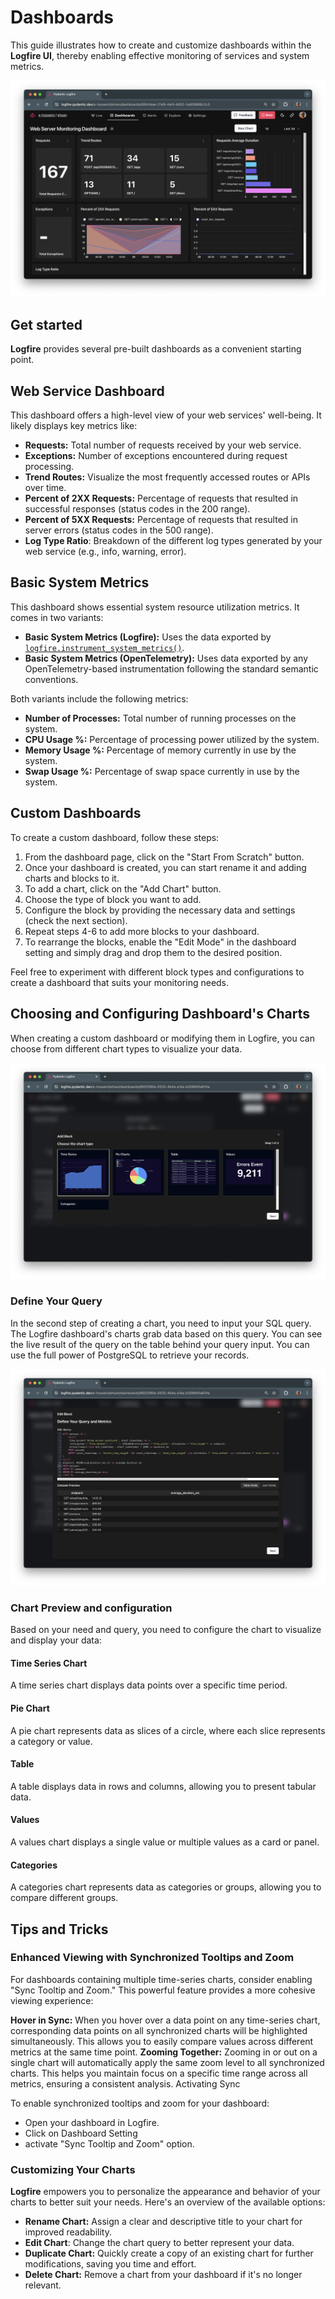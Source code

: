 # Dashboards

This guide illustrates how to create and customize dashboards within the **Logfire UI**, thereby enabling effective
monitoring of services and system metrics.

![Logfire Dashboard](../../images/guide/browser-dashboard.png)

## Get started

**Logfire** provides several pre-built dashboards as a convenient starting point.

## Web Service Dashboard
This dashboard offers a high-level view of your web services' well-being. It likely displays key metrics like:

* **Requests:** Total number of requests received by your web service.
* **Exceptions:** Number of exceptions encountered during request processing.
* **Trend Routes:** Visualize the most frequently accessed routes or APIs over time.
* **Percent of 2XX Requests:** Percentage of requests that resulted in successful responses (status codes in the 200 range).
* **Percent of 5XX Requests:** Percentage of requests that resulted in server errors (status codes in the 500 range).
* **Log Type Ratio**: Breakdown of the different log types generated by your web service (e.g., info, warning, error).

## Basic System Metrics

This dashboard shows essential system resource utilization metrics. It comes in two variants:

- **Basic System Metrics (Logfire):** Uses the data exported by [`logfire.instrument_system_metrics()`](../../integrations/system_metrics.md).
- **Basic System Metrics (OpenTelemetry):** Uses data exported by any OpenTelemetry-based instrumentation following the standard semantic conventions.

Both variants include the following metrics:

* **Number of Processes:** Total number of running processes on the system.
* **CPU Usage %:** Percentage of processing power utilized by the system.
* **Memory Usage %:** Percentage of memory currently in use by the system.
* **Swap Usage %:** Percentage of swap space currently in use by the system.

## Custom Dashboards

To create a custom dashboard, follow these steps:

1. From the dashboard page, click on the "Start From Scratch" button.
3. Once your dashboard is created, you can start rename it and adding charts and blocks to it.
4. To add a chart, click on the "Add Chart" button.
5. Choose the type of block you want to add.
6. Configure the block by providing the necessary data and settings (check the next section).
7. Repeat steps 4-6 to add more blocks to your dashboard.
8. To rearrange the blocks, enable the "Edit Mode" in the dashboard setting and simply drag and drop them to the desired position.

Feel free to experiment with different block types and configurations to create a dashboard that suits your monitoring needs.

## Choosing and Configuring Dashboard's Charts

When creating a custom dashboard or modifying them in Logfire, you can choose from different chart types to visualize your data.

![Logfire Dashboard chart types](../../images/guide/browser-dashboard-chart-types.png)

### Define Your Query
In the second step of creating a chart, you need to input your SQL query. The Logfire dashboard's charts grab data based on this query. You can see the live result of the query on the table behind your query input. You can use the full power of PostgreSQL to retrieve your records.

![Logfire Dashboard chart query](../../images/guide/browser-dashboard-chart-sql-query.png)

### Chart Preview and configuration

Based on your need and query, you need to configure the chart to visualize and display your data:

#### Time Series Chart

A time series chart displays data points over a specific time period.

#### Pie Chart

A pie chart represents data as slices of a circle, where each slice represents a category or value.

#### Table

A table displays data in rows and columns, allowing you to present tabular data.

#### Values

A values chart displays a single value or multiple values as a card or panel.

#### Categories

A categories chart represents data as categories or groups, allowing you to compare different groups.

## Tips and Tricks

### Enhanced Viewing with Synchronized Tooltips and Zoom

For dashboards containing multiple time-series charts, consider enabling "Sync Tooltip and Zoom." This powerful feature provides a more cohesive viewing experience:

**Hover in Sync:** When you hover over a data point on any time-series chart, corresponding data points on all synchronized charts will be highlighted simultaneously. This allows you to easily compare values across different metrics at the same time point.
**Zooming Together:** Zooming in or out on a single chart will automatically apply the same zoom level to all synchronized charts. This helps you maintain focus on a specific time range across all metrics, ensuring a consistent analysis.
Activating Sync

To enable synchronized tooltips and zoom for your dashboard:

* Open your dashboard in Logfire.
* Click on Dashboard Setting
* activate "Sync Tooltip and Zoom" option.

### Customizing Your Charts

**Logfire** empowers you to personalize the appearance and behavior of your charts to better suit your needs.
Here's an overview of the available options:

* **Rename Chart:** Assign a clear and descriptive title to your chart for improved readability.
* **Edit Chart**: Change the chart query to better represent your data.
* **Duplicate Chart:** Quickly create a copy of an existing chart for further modifications, saving you time and effort.
* **Delete Chart:** Remove a chart from your dashboard if it's no longer relevant.
